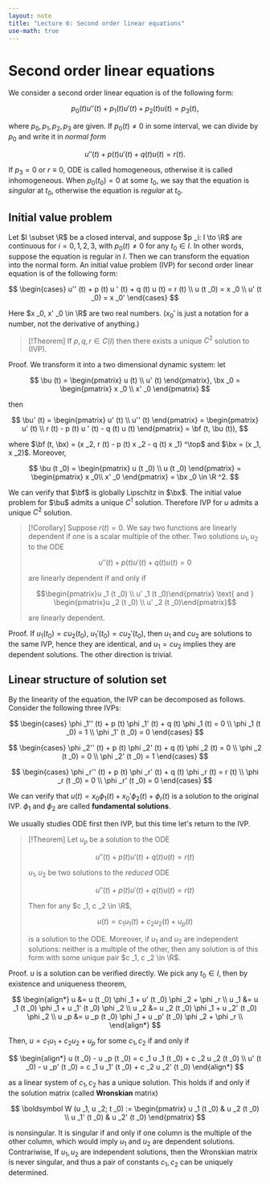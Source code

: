 ```yaml
---
layout: note
title: "Lecture 6: Second order linear equations"
use-math: true
---
```


# Second order linear equations

$$
\newcommand{\bx}{\boldsymbol x}
\newcommand{\by}{\boldsymbol y}
\newcommand{\bu}{\boldsymbol u}
\newcommand{\bv}{\boldsymbol v}
\newcommand{\bF}{\boldsymbol F}
\newcommand{\bf}{\boldsymbol f}
$$

We consider a second order linear equation is of the following form: 

$$
	p _0 (t) u'' (t) + p _1 (t) u' (t) + p _2 (t) u (t) = p _3 (t),
$$

where $p _0, p _1, p _2, p _3$ are given. If $p _0 (t) \neq 0$ in some interval, we can divide by $p _0$ and write it in *normal form*

$$
	u'' (t) + p (t) u ' (t) + q (t) u (t) = r (t).
$$

If $p _3 = 0$ or $r \equiv 0$, ODE is called homogeneous, otherwise it is called inhomogeneous. When $p _0 (t _0) = 0$ at some $t _0$, we say that the equation is *singular* at $t _0$, otherwise the equation is *regular* at $t _0$. 

## Initial value problem

Let $I \subset \R$ be a closed interval, and suppose $p _i: I \to \R$ are continuous for $i = 0, 1, 2, 3$, with $p _0 (t) \neq 0$ for any $t _0 \in I$. In other words, suppose the equation is regular in $I$. Then we can transform the equation into the normal form. An initial value problem (IVP) for second order linear equation is of the following form: 

$$
\begin{cases}
	u'' (t) + p (t) u ' (t) + q (t) u (t) = r (t) \\
	u (t _0) = x _0 \\
	u' (t _0) = x _0' 
\end{cases}
$$

Here $x _0, x' _0 \in \R$ are two real numbers. ($x _0'$ is just a notation for a number, not the derivative of anything.)

> [!Theorem]
> If $p, q, r \in C (I)$ then there exists a unique $C ^2$ solution to (IVP).

Proof. We transform it into a two dimensional dynamic system: let 

$$
	\bu (t) = \begin{pmatrix}
		u (t) \\
		u' (t)
	\end{pmatrix}, \bx _0 = \begin{pmatrix}
		x _0 \\
		x' _0 
	\end{pmatrix} 
$$

then 

$$
	\bu' (t) = \begin{pmatrix}
		u' (t) \\
		u'' (t)
	\end{pmatrix} = \begin{pmatrix}
		u' (t) \\
		r (t) - p (t) u ' (t) - q (t) u (t)
	\end{pmatrix} = \bf (t, \bu (t)),
$$

where $\bf (t, \bx) = (x _2, r (t) - p (t) x _2 - q (t) x _1) ^\top$ and $\bx = (x _1, x _2)$. Moreover, 

$$
\bu (t _0) = \begin{pmatrix}
	u (t _0) \\
	u (t _0)
\end{pmatrix} = \begin{pmatrix}
	x _0\\
	x' _0
\end{pmatrix} = \bx _0 \in \R ^2.
$$

We can verify that $\bf$ is globally Lipschitz in $\bx$. The initial value problem for $\bu$ admits a unique $C ^1$ solution. Therefore IVP for $u$ admits a unique $C ^2$ solution. 

> [!Corollary]
> Suppose $r (t) = 0$. We say two functions are linearly dependent if one is a scalar multiple of the other. Two solutions $u _1, u _2$ to the ODE
> 
> $$
> u'' (t) + p (t) u ' (t) + q (t) u (t) = 0
> $$
> 
> are linearly dependent if and only if 
> 
> $$\begin{pmatrix}u _1 (t _0) \\ u' _1 (t _0)\end{pmatrix} \text{  and  } \begin{pmatrix}u _2 (t _0) \\ u' _2 (t _0)\end{pmatrix}$$ 
> 
> are linearly dependent.

Proof. If $u _1 (t _0) = c u _2 (t _0)$, $u _1' (t _0) = c u _2' (t _0)$, then $u _1$ and $c u _2$ are solutions to the same IVP, hence they are identical, and $u _1 = c u _2$ implies they are dependent solutions. The other direction is trivial.
## Linear structure of solution set

By the linearity of the equation, the IVP can be decomposed as follows. Consider the following three IVPs: 

$$
\begin{cases}
	\phi _1'' (t) + p (t) \phi _1' (t) + q (t) \phi _1 (t) = 0 \\
	\phi _1 (t _0) = 1 \\
	\phi _1' (t _0) = 0 
\end{cases}
$$


$$
\begin{cases}
	\phi _2'' (t) + p (t) \phi _2' (t) + q (t) \phi _2 (t) = 0 \\
	\phi _2 (t _0) = 0 \\
	\phi _2' (t _0) = 1 
\end{cases}
$$

$$
\begin{cases}
	\phi _r'' (t) + p (t) \phi _r' (t) + q (t) \phi _r (t) = r (t) \\
	\phi _r (t _0) = 0 \\
	\phi _r' (t _0) = 0 
\end{cases}
$$

We can verify that $u (t) = x _0 \phi _1 (t) + x _0' \phi _2 (t) + \phi _r (t)$ is a solution to the original IVP. $\phi _1$ and $\phi _2$ are called **fundamental solutions**.

We usually studies ODE first then IVP, but this time let's return to the IVP. 

> [!Theorem] 
> Let $u _p$ be a solution to the ODE
> 
> $$
> u'' (t) + p (t) u ' (t) + q (t) u (t) = r (t)
> $$
> 
> $u _1, u _2$ be two solutions to the *reduced* ODE
> 
> $$
> u'' (t) + p (t) u ' (t) + q (t) u (t) = r (t)
> $$
> 
> Then for any $c _1, c _2 \in \R$, 
> 
> $$u (t) = c _1 u _1 (t) + c _2 u _2 (t) + u _p (t)$$ 
> 
> is a solution to the ODE. Moreover, if $u _1$ and $u _2$ are independent solutions: neither is a multiple of the other, then any solution is of this form with some unique pair $c _1, c _2 \in \R$.

Proof. $u$ is a solution can be verified directly. We pick any $t _0 \in I$, then by existence and uniqueness theorem, 

$$
\begin{align*}
	u &= u (t _0) \phi _1 + u' (t _0) \phi _2 + \phi _r \\
	u _1 &= u _1 (t _0) \phi _1 + u _1' (t _0) \phi _2 \\
	u _2 &= u _2 (t _0) \phi _1 + u _2' (t _0) \phi _2 \\
	u _p &= u _p (t _0) \phi _1 + u _p' (t _0) \phi _2 + \phi _r \\
\end{align*}
$$

Then, $u = c _1 u _1 + c _2 u _2 + u _p$ for some $c _1, c _2$ if and only if 

$$
\begin{align*}
	u (t _0) - u _p (t _0) = c _1 u _1 (t _0) + c _2 u _2 (t _0) \\
	u' (t _0) - u _p' (t _0) = c _1 u _1' (t _0) + c _2 u _2' (t _0)
\end{align*}
$$

as a linear system of $c _1, c _2$ has a unique solution. This holds if and only if the solution matrix (called **Wronskian** matrix)

$$
	\boldsymbol W (u _1, u _2; t _0) := \begin{pmatrix}
		u _1 (t _0) & u _2 (t _0) \\
		u _1' (t _0) & u _2' (t _0)
	\end{pmatrix}
$$

is nonsingular. It is singular if and only if one column is the multiple of the other column, which would imply $u _1$ and $u _2$ are dependent solutions.  Contrariwise, If $u _1, u _2$ are independent solutions, then the Wronskian matrix is never singular, and thus a pair of constants $c _1, c _2$ can be uniquely determined. 